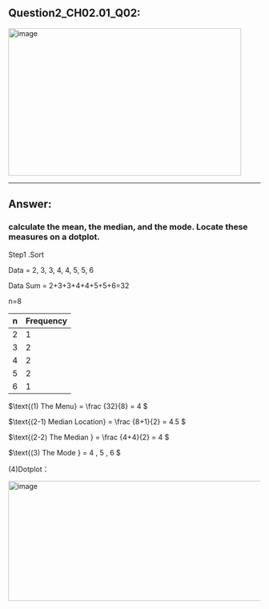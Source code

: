 ## Question2_CH02.01_Q02:
<img width="465" height="295" alt="image" src="https://github.com/user-attachments/assets/d2fd8c2d-df5a-4902-a8d0-e448a282bdd1" />



---
## Answer:
### calculate the mean, the median, and the mode. Locate these measures on a dotplot.
Step1 .Sort

Data =  2, 3, 3, 4, 4, 5, 5, 6

Data Sum = 2+3+3+4+4+5+5+6=32

n=8

| n| Frequency|
|--------------|------|
| 2       | 1   |
| 3     | 2   |
| 4        | 2   |
| 5        | 2    |
| 6        | 1    |

$\text{(1) The Menu} = \frac {32}{8} = 4 $

$\text{(2-1) Median Location} = \frac {8+1}{2} = 4.5 $

$\text{(2-2) The Median } = \frac {4+4}{2} = 4 $

$\text{(3) The Mode } = 4 , 5 , 6  $

$\text{(4)Dotplot：}$

<img width="790" height="240" alt="image" src="https://github.com/user-attachments/assets/6f0df6eb-3b27-4fb5-9fa8-c5771e674e66" />

